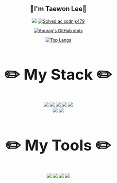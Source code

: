 <div align="center">

  <h2>🤗I'm Taewon Lee🤗</h2>
  
  <a href="https://velog.io/@timcodejs"><img src="https://img.shields.io/badge/Velog-20C997?style=flat&logo=Velog&logoColor=white" /></a> [![Solved.ac
  xodnjs479](http://mazassumnida.wtf/api/mini/generate_badge?boj=xodnjs479)](https://solved.ac/xodnjs479)<br/>

  [![Anurag's GitHub stats](https://github-readme-stats.vercel.app/api?username=timcodejs&theme=dracula)](https://github.com/timcodejs/github-readme-stats)   
  
  [![Top Langs](https://github-readme-stats.vercel.app/api/top-langs/?username=timcodejs&layout=compact&theme=dracula)](https://github.com/timcodejs/github-readme-stats)

  <h2 style="font-size:50px;">✏️ My Stack ✏️</h2>
  <img src="https://img.shields.io/badge/HTML5-E34F26?style=flat&logo=HTML5&logoColor=white" />
  <img src="https://img.shields.io/badge/CSS3-1572B6?style=flat&logo=CSS3&logoColor=white" />
  <img src="https://img.shields.io/badge/JavaScript-F7DF1E?style=flat&logo=JavaScript&logoColor=black" />
  <img src="https://img.shields.io/badge/TypeScript-3178C6?style=flat&logo=TypeScript&logoColor=white" />
  <img src="https://img.shields.io/badge/React.js-61DAFB?style=flat&logo=React&logoColor=black" /><br/>
  <img src="https://img.shields.io/badge/Node.js-339933?style=flat&logo=Node.js&logoColor=white" />
  <img src="https://img.shields.io/badge/npm-CB3837?style=flat&logo=npm&logoColor=white" />
  
  <h2 style="font-size:50px;">✏️ My Tools ✏️</h2>
  <img src="https://img.shields.io/badge/Visual Studio Code-007ACC?style=flat&logo=Visual Studio Code&logoColor=white" />
  <img src="https://img.shields.io/badge/GitHub-181717?style=flat&logo=GitHub&logoColor=white" />
  <img src="https://img.shields.io/badge/iTerm2-181717?style=flat&logo=iTerm2&logoColor=white" />
  <img src="https://img.shields.io/badge/Vim-019733?style=flat&logo=Vim&logoColor=white" />
</div>

